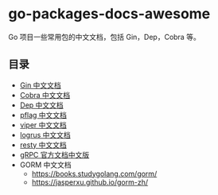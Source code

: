 # go-packages-docs-awesome
Go 项目一些常用包的中文文档，包括 Gin，Dep，Cobra 等。

## 目录
- [Gin 中文文档](./docs/Gin)
- [Cobra 中文文档](./docs/Cobra)
- [Dep 中文文档](./docs/Dep)
- [pflag 中文文档](./docs/pflag)
- [viper 中文文档](./docs/viper)
- [logrus 中文文档](./docs/logrus)
- [resty 中文文档](./docs/resty)
- [gRPC 官方文档中文版](http://doc.oschina.net/grpc)
- GORM 中文文档
  - https://books.studygolang.com/gorm/
  - https://jasperxu.github.io/gorm-zh/
